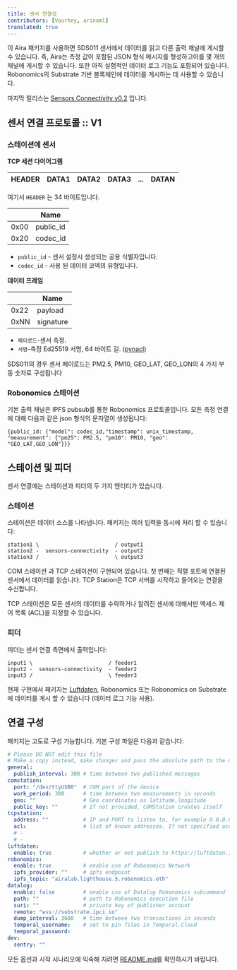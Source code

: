 ```yaml
---
title: 센서 연결성
contributors: [Vourhey, arinaml]
translated: true
---
```


이 Aira 패키지를 사용하면 SDS011 센서에서 데이터를 읽고 다른 출력 채널에 게시할 수 있습니다. 즉, Aira는 측정 값이 포함된 JSON 형식 메시지를 형성하고이를 몇 개의 채널에 게시할 수 있습니다. 또한 아직 실험적인 데이터 로그 기능도 포함되어 있습니다. Robonomics의 Substrate 기반 블록체인에 데이터를 게시하는 데 사용할 수 있습니다.

마지막 릴리스는 [Sensors Connectivity v0.2](https://github.com/airalab/sensors-connectivity/releases/tag/v0.2) 입니다.

## 센서 연결 프로토콜 :: V1

### 스테이션에 센서

**TCP 세션 다이어그램**

| HEADER | DATA1 | DATA2 | DATA3 | ... | DATAN |
|--------|-------|-------|-------|-----|-------|

여기서 `HEADER` 는 34 바이트입니다.

|      | Name      |
|------|-----------|
| 0x00 | public_id |
| 0x20 | codec_id  |

* `public_id` - 센서 설정시 생성되는 공용 식별자입니다.
* `codec_id` - 사용 된 데이터 코덱의 유형입니다.

**데이터 프레임**

|      | Name      |
|------|-----------|
| 0x22 | payload   |
| 0xNN | signature |


* `페이로드`-센서 측정.
* `서명`-측정 Ed25519 서명, 64 바이트 길. ([pynacl](https://github.com/pyca/pynacl))

SDS011의 경우 센서 페이로드는 PM2.5, PM10, GEO_LAT, GEO_LON의 4 가지 부동 숫자로 구성됩니다

### Robonomics 스테이션

기본 출력 채널은 IPFS pubsub를 통한 Robonomics 프로토콜입니다. 모든 측정 연결에 대해 다음과 같은 json 형식의 문자열이 생성됩니다:

```
{public_id: {"model": codec_id,"timestamp": unix_timestamp, "measurement": {"pm25": PM2.5, "pm10": PM10, "geo": "GEO_LAT,GEO_LON"}}}
```

## 스테이션 및 피더

센서 연결에는 스테이션과 피더의 두 가지 엔티티가 있습니다.

### 스테이션

스테이션은 데이터 소스를 나타냅니다. 패키지는 여러 입력을 동시에 처리 할 수 있습니다:

```
station1 \                        / output1
station2 -  sensors-connectivity  - output2
station3 /                        \ output3
```

COM 스테이션 과 TCP 스테이션이 구현되어 있습니다. 첫 번째는 직렬 포트에 연결된 센서에서 데이터를 읽습니다. TCP Station은 TCP 서버를 시작하고 들어오는 연결을 수신합니다.

TCP 스테이션은 모든 센서의 데이터를 수락하거나 알려진 센서에 대해서만 액세스 제어 목록 (ACL)을 지정할 수 있습니다.

### 피더

피더는 센서 연결 측면에서 출력입니다:

```
input1 \                        / feeder1
input2 -  sensors-connectivity  - feeder2
input3 /                        \ feeder3
```

현재 구현에서 패키지는 [Luftdaten](https://meine.luftdaten.info/), Robonomics 또는 Robonomics on Substrate에 데이터를 게시 할 수 있습니다 (데이터 로그 기능 사용).

## 연결 구성

패키지는 고도로 구성 가능합니다. 기본 구성 파일은 다음과 같습니다:

```yaml
# Please DO NOT edit this file
# Make a copy instead, make changes and pass the absolute path to the copy in arguments
general:
  publish_interval: 300 # time between two published messages
comstation:
  port: "/dev/ttyUSB0"  # COM port of the device
  work_period: 300      # time between two measurements in seconds
  geo: ""               # Geo coordinates as latitude,longitude
  public_key: ""        # If not provided, COMStation creates itself
tcpstation:
  address: ""           # IP and PORT to listen to, for example 0.0.0.0:31313
  acl:                  # list of known addresses. If not specified accepts from everyone
  # -
  # -
luftdaten:
  enable: true          # whether or not publish to https://luftdaten.info/
robonomics:
  enable: true          # enable use of Robonomics Network
  ipfs_provider: ""     # ipfs endpoint
  ipfs_topic: "airalab.lighthouse.5.robonomics.eth"
datalog:
  enable: false         # enable use of Datalog Robonomics subcommand
  path: ""              # path to Robonomics execution file
  suri: ""              # private key of publisher account
  remote: "wss://substrate.ipci.io"
  dump_interval: 3600   # time between two transactions in seconds
  temporal_username:    # set to pin files in Temporal.Cloud
  temporal_password:
dev:
  sentry: ""
```

모든 옵션과 시작 시나리오에 익숙해 지려면 [README.md](https://github.com/airalab/sensors-connectivity/tree/v0.2)를 확인하시기 바랍니다.
